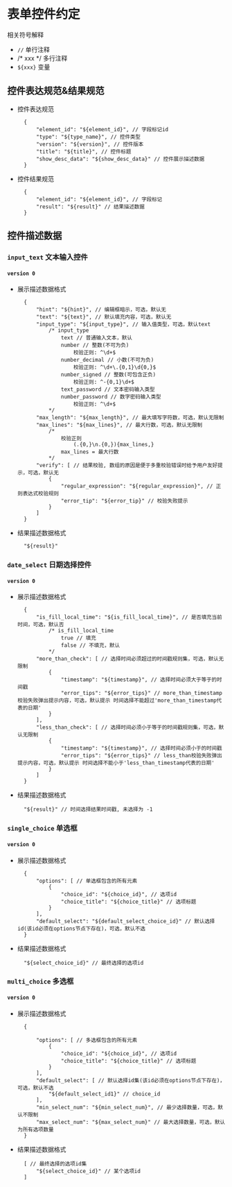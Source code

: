 # 表单控件约定

相关符号解释

- `//` 单行注释
- /* xxx */ 多行注释
- `${xxx}` 变量

## 控件表达规范&结果规范

- 控件表达规范

		{
			"element_id": "${element_id}", // 字段标记id
			"type": "${type_name}", // 控件类型
			"version": "${version}", // 控件版本
			"title": "${title}", // 控件标题
			"show_desc_data": "${show_desc_data}" // 控件展示描述数据
		}

- 控件结果规范

		{
			"element_id": "${element_id}", // 字段标记
			"result": "${result}" // 结果描述数据
		}


## 控件描述数据

### `input_text` 文本输入控件

#### `version 0`

- 展示描述数据格式

		{
			"hint": "${hint}", // 编辑框暗示，可选，默认无
			"text": "${text}", // 默认填充内容，可选，默认无
			"input_type": "${input_type}", // 输入值类型，可选，默认text
			    /* input_type
					text // 普通输入文本，默认
					number // 整数(不可为负)
						校验正则: ^\d+$
					number_decimal // 小数(不可为负)
						校验正则: ^\d+\.{0,1}\d{0,}$
					number_signed // 整数(可包含正负)
						校验正则: ^-{0,1}\d+$
					text_password // 文本密码输入类型
					number_password // 数字密码输入类型
						校验正则: ^\d+$
				*/
			"max_length": "${max_length}", // 最大填写字符数，可选，默认无限制
			"max_lines": "${max_lines}", // 最大行数，可选，默认无限制
				/*
					校验正则
						(.{0,}\n.{0,}){max_lines,}
					max_lines = 最大行数
				*/
			"verify": [ // 结果校验, 数组的原因是便于多重校验错误时给予用户友好提示，可选，默认无
				{
					"regular_expression": "${regular_expression}", // 正则表达式校验规则
					"error_tip": "${error_tip}" // 校验失败提示
				}
			]
		}

- 结果描述数据格式

		"${result}"

### `date_select` 日期选择控件

#### `version 0`
- 展示描述数据格式
		
		{
			"is_fill_local_time": "${is_fill_local_time}", // 是否填充当前时间，可选，默认否
				/* is_fill_local_time
					true // 填充
					false // 不填充，默认
				*/
			"more_than_check": [ // 选择时间必须超过的时间戳规则集，可选，默认无限制
				{
					"timestamp": "${timestamp}", // 选择时间必须大于等于的时间戳
					"error_tips": "${error_tips}" // more_than_timestamp校验失败弹出提示内容，可选，默认提示 时间选择不能超过'more_than_timestamp代表的日期'
				}
			],
			"less_than_check": [ // 选择时间必须小于等于的时间戳规则集，可选，默认无限制
				{
					"timestamp": "${timestamp}", // 选择时间必须小于的时间戳
					"error_tips": "${error_tips}" // less_than校验失败弹出提示内容，可选，默认提示 时间选择不能小于'less_than_timestamp代表的日期'
				}
			]
		}

- 结果描述数据格式

		"${result}" // 时间选择结果时间戳, 未选择为 -1

### `single_choice` 单选框

#### `version 0`

- 展示描述数据格式

		{
			"options": [ // 单选框包含的所有元素
				{
					"choice_id": "${choice_id}", // 选项id
					"choice_title": "${choice_title}" // 选项标题
				}
			],
			"default_select": "${default_select_choice_id}" // 默认选择id(该id必须在options节点下存在)，可选，默认不选
		}

- 结果描述数据格式

		"${select_choice_id}" // 最终选择的选项id

### `multi_choice` 多选框

#### `version 0`

- 展示描述数据格式

		{

			"options": [ // 多选框包含的所有元素
				{
					"choice_id": "${choice_id}", // 选项id
					"choice_title": "${choice_title}" // 选项标题
				}
			],
			"default_select": [ // 默认选择id集(该id必须在options节点下存在)，可选，默认不选
				"${default_select_id1}" // choice_id
			],
			"min_select_num": "${min_select_num}", // 最少选择数量，可选，默认不限制
			"max_select_num": "${max_select_num}" // 最大选择数量，可选，默认为所有选项数量
		}

- 结果描述数据格式

		[ // 最终选择的选项id集
			"${select_choice_id}" // 某个选项id
		]
